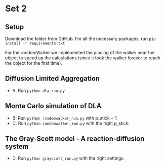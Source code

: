 # Set 2
## Setup
Download the folder from GitHub. For all the necessary packages, run ```pip install -r requirements.txt```

For the randomWalker we implemented the placing of the walker near the object to speed up the calculations (since it took the walker forever to reach the object for the first time).

## Diffusion Limited Aggregation
* A. Run ```python dla_run.py```

## Monte Carlo simulation of DLA
* B. Run ```python randomwalker_run.py``` with p_stick = 1
* C. Run ```python randomwalker_run.py``` with the right p_stick.

## The Gray-Scott model - A reaction-diffusion system
* D. Run ```python grayscott_run.py``` with the right settings.
